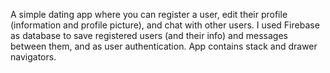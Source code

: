 A simple dating app where you can register a user, edit their profile (information and profile picture), and chat with other users.
I used Firebase as database to save registered users (and their info) and messages between them, and as user authentication.
App contains stack and drawer navigators.

